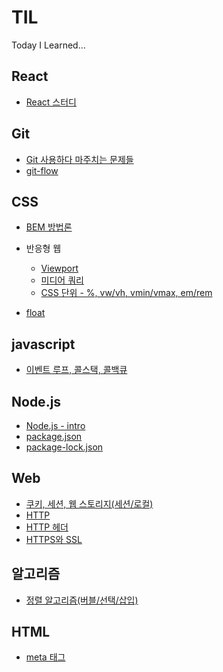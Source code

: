 # TIL
Today I Learned...

## React
- [React 스터디](./react-study)

## Git
- [Git 사용하다 마주치는 문제들](./git/README.md)
- [git-flow](./git/git-flow.md)

## CSS
- [BEM 방법론](./CSS/BEM.md)

- 반응형 웹
  - [Viewport](./CSS/viewport.md)
  - [미디어 쿼리](./CSS/media_queries.md)
  - [CSS 단위 - %, vw/vh, vmin/vmax, em/rem](./CSS/css_units.md)

- [float](./CSS/float.md)

## javascript
- [이벤트 루프, 콜스택, 콜백큐](./javascript/eventloop-callstack-callbackqueue.md)

## Node.js
- [Node.js - intro](./node.js/node.js-intro.md)
- [package.json](./node.js/package-json.md)
- [package-lock.json](./node.js/package-lock-json.md)

## Web
- [쿠키, 세션, 웹 스토리지(세션/로컬)](./Web/cookie_session_webStorage.md)
- [HTTP](./Web/HTTP.md)
- [HTTP 헤더](./Web/HTTP-headers.md)
- [HTTPS와 SSL](./Web/HTTPS-SSL.md)

## 알고리즘
- [정렬 알고리즘(버블/선택/삽입)](./algorithm/sorting-algorithm.md)

## HTML
- [meta 태그](./HTML/meta-tag.md)
